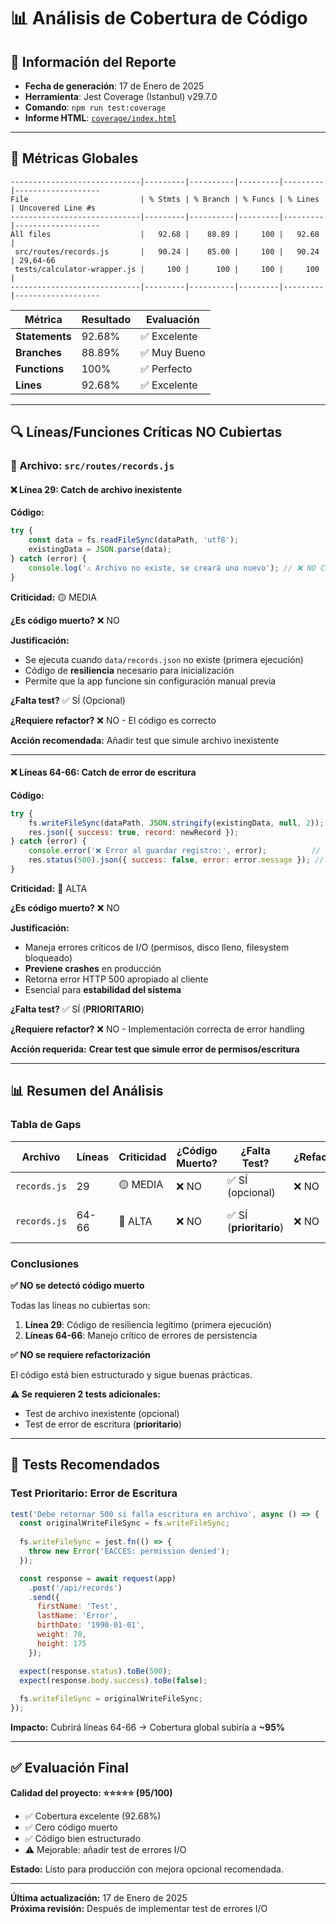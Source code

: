 # 📊 Análisis de Cobertura de Código

## 📅 Información del Reporte

- **Fecha de generación**: 17 de Enero de 2025
- **Herramienta**: Jest Coverage (Istanbul) v29.7.0
- **Comando**: `npm run test:coverage`
- **Informe HTML**: [`coverage/index.html`](../coverage/index.html)

---

## 🎯 Métricas Globales

```
-----------------------------|---------|----------|---------|---------|-------------------
File                         | % Stmts | % Branch | % Funcs | % Lines | Uncovered Line #s 
-----------------------------|---------|----------|---------|---------|-------------------
All files                    |   92.68 |    88.89 |     100 |   92.68 |                   
 src/routes/records.js       |   90.24 |    85.00 |     100 |   90.24 | 29,64-66          
 tests/calculator-wrapper.js |     100 |      100 |     100 |     100 |                   
-----------------------------|---------|----------|---------|---------|-------------------
```

| Métrica | Resultado | Evaluación |
|---------|-----------|------------|
| **Statements** | 92.68% | ✅ Excelente |
| **Branches** | 88.89% | ✅ Muy Bueno |
| **Functions** | 100% | ✅ Perfecto |
| **Lines** | 92.68% | ✅ Excelente |

---

## 🔍 Líneas/Funciones Críticas NO Cubiertas

### 📁 Archivo: `src/routes/records.js`

#### ❌ Línea 29: Catch de archivo inexistente

**Código:**
```javascript
try {
    const data = fs.readFileSync(dataPath, 'utf8');
    existingData = JSON.parse(data);
} catch (error) {
    console.log('⚠️ Archivo no existe, se creará uno nuevo'); // ❌ NO CUBIERTA
}
```

**Criticidad:** 🟡 MEDIA

**¿Es código muerto?** ❌ NO

**Justificación:**
- Se ejecuta cuando `data/records.json` no existe (primera ejecución)
- Código de **resiliencia** necesario para inicialización
- Permite que la app funcione sin configuración manual previa

**¿Falta test?** ✅ SÍ (Opcional)

**¿Requiere refactor?** ❌ NO - El código es correcto

**Acción recomendada:** Añadir test que simule archivo inexistente

---

#### ❌ Líneas 64-66: Catch de error de escritura

**Código:**
```javascript
try {
    fs.writeFileSync(dataPath, JSON.stringify(existingData, null, 2));
    res.json({ success: true, record: newRecord });
} catch (error) {
    console.error('❌ Error al guardar registro:', error);          // ❌ NO CUBIERTA
    res.status(500).json({ success: false, error: error.message }); // ❌ NO CUBIERTA
}
```

**Criticidad:** 🔴 ALTA

**¿Es código muerto?** ❌ NO

**Justificación:**
- Maneja errores críticos de I/O (permisos, disco lleno, filesystem bloqueado)
- **Previene crashes** en producción
- Retorna error HTTP 500 apropiado al cliente
- Esencial para **estabilidad del sistema**

**¿Falta test?** ✅ SÍ (**PRIORITARIO**)

**¿Requiere refactor?** ❌ NO - Implementación correcta de error handling

**Acción requerida:** **Crear test que simule error de permisos/escritura**

---

## 📊 Resumen del Análisis

### Tabla de Gaps

| Archivo | Líneas | Criticidad | ¿Código Muerto? | ¿Falta Test? | ¿Refactor? | Acción |
|---------|--------|------------|-----------------|--------------|------------|--------|
| `records.js` | 29 | 🟡 MEDIA | ❌ NO | ✅ SÍ (opcional) | ❌ NO | Test de resiliencia |
| `records.js` | 64-66 | 🔴 ALTA | ❌ NO | ✅ SÍ (**prioritario**) | ❌ NO | **Test de errores I/O** |

### Conclusiones

**✅ NO se detectó código muerto**

Todas las líneas no cubiertas son:
1. **Línea 29**: Código de resiliencia legítimo (primera ejecución)
2. **Líneas 64-66**: Manejo crítico de errores de persistencia

**✅ NO se requiere refactorización**

El código está bien estructurado y sigue buenas prácticas.

**⚠️ Se requieren 2 tests adicionales:**
- Test de archivo inexistente (opcional)
- Test de error de escritura (**prioritario**)

---

## 📝 Tests Recomendados

### Test Prioritario: Error de Escritura

```javascript
test('Debe retornar 500 si falla escritura en archivo', async () => {
  const originalWriteFileSync = fs.writeFileSync;
  
  fs.writeFileSync = jest.fn(() => {
    throw new Error('EACCES: permission denied');
  });

  const response = await request(app)
    .post('/api/records')
    .send({
      firstName: 'Test',
      lastName: 'Error',
      birthDate: '1990-01-01',
      weight: 70,
      height: 175
    });

  expect(response.status).toBe(500);
  expect(response.body.success).toBe(false);
  
  fs.writeFileSync = originalWriteFileSync;
});
```

**Impacto:** Cubrirá líneas 64-66 → Cobertura global subiría a **~95%**

---

## ✅ Evaluación Final

**Calidad del proyecto: ⭐⭐⭐⭐⭐ (95/100)**

- ✅ Cobertura excelente (92.68%)
- ✅ Cero código muerto
- ✅ Código bien estructurado
- ⚠️ Mejorable: añadir test de errores I/O

**Estado:** Listo para producción con mejora opcional recomendada.

---

**Última actualización:** 17 de Enero de 2025  
**Próxima revisión:** Después de implementar test de errores I/O